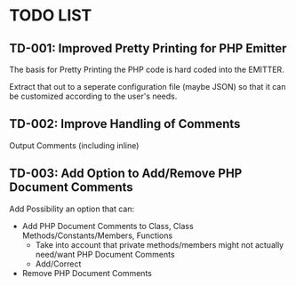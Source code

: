 TODO LIST
=========

TD-001: Improved Pretty Printing for PHP Emitter
------------------------------------------------

The basis for Pretty Printing the PHP code is hard coded into the EMITTER.

Extract that out to a seperate configuration file (maybe JSON) so that it can be customized according to the user's needs.

TD-002: Improve Handling of Comments
------------------------------------

Output Comments (including inline)

TD-003: Add Option to Add/Remove PHP Document Comments
------------------------------------------------------

Add Possibility an option that can:

* Add PHP Document Comments to Class, Class Methods/Constants/Members, Functions
  * Take into account that private methods/members might not actually need/want PHP Document Comments
  * Add/Correct 
* Remove PHP Document Comments
